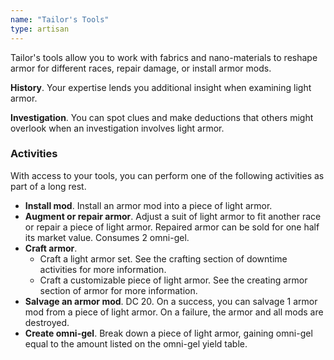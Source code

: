 ```yaml
---
name: "Tailor's Tools"
type: artisan
---
```


Tailor's tools allow you to work with fabrics and nano-materials to reshape armor for different races,
repair damage, or install armor mods.

__History__. Your expertise lends you additional insight when examining light armor.

__Investigation__. You can spot clues and make deductions that others might overlook when an investigation involves light armor.

### Activities
With access to your tools, you can perform one of the following activities as part of a long rest.

* __Install mod__. Install an armor mod into a piece of light armor.
* __Augment or repair armor__. Adjust a suit of light armor to fit another race or repair a piece of light armor.
Repaired armor can be sold for one half its market value. Consumes 2 omni-gel.
* __Craft armor__.
  - Craft a light armor set. See the <nuxt-link to="/phb/rules/missions#between-missions">crafting</nuxt-link>
section of downtime activities for more information.
  - Craft a customizable piece of light armor. See the <nuxt-link to="/phb/rules/equipment#armor">creating armor</nuxt-link>
section of armor for more information.
* __Salvage an armor mod__. DC 20. On a success, you can salvage 1 armor mod from a piece of light armor. On a failure, the armor
  and all mods are destroyed.
* __Create omni-gel__. Break down a piece of light armor, gaining omni-gel equal to the amount listed on the
omni-gel yield table.

<me-more-info title="Omni-gel Yield" component="omni-gel-yield" />

